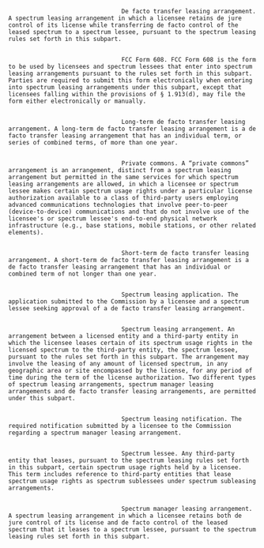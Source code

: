 
                                    De facto transfer leasing arrangement. A spectrum leasing arrangement in which a licensee retains de jure control of its license while transferring de facto control of the leased spectrum to a spectrum lessee, pursuant to the spectrum leasing rules set forth in this subpart.


                                    FCC Form 608. FCC Form 608 is the form to be used by licensees and spectrum lessees that enter into spectrum leasing arrangements pursuant to the rules set forth in this subpart. Parties are required to submit this form electronically when entering into spectrum leasing arrangements under this subpart, except that licensees falling within the provisions of § 1.913(d), may file the form either electronically or manually.


                                    Long-term de facto transfer leasing arrangement. A long-term de facto transfer leasing arrangement is a de facto transfer leasing arrangement that has an individual term, or series of combined terms, of more than one year.


                                    Private commons. A “private commons” arrangement is an arrangement, distinct from a spectrum leasing arrangement but permitted in the same services for which spectrum leasing arrangements are allowed, in which a licensee or spectrum lessee makes certain spectrum usage rights under a particular license authorization available to a class of third-party users employing advanced communications technologies that involve peer-to-peer (device-to-device) communications and that do not involve use of the licensee's or spectrum lessee's end-to-end physical network infrastructure (e.g., base stations, mobile stations, or other related elements).


                                    Short-term de facto transfer leasing arrangement. A short-term de facto transfer leasing arrangement is a de facto transfer leasing arrangement that has an individual or combined term of not longer than one year.


                                    Spectrum leasing application. The application submitted to the Commission by a licensee and a spectrum lessee seeking approval of a de facto transfer leasing arrangement.


                                    Spectrum leasing arrangement. An arrangement between a licensed entity and a third-party entity in which the licensee leases certain of its spectrum usage rights in the licensed spectrum to the third-party entity, the spectrum lessee, pursuant to the rules set forth in this subpart. The arrangement may involve the leasing of any amount of licensed spectrum, in any geographic area or site encompassed by the license, for any period of time during the term of the license authorization. Two different types of spectrum leasing arrangements, spectrum manager leasing arrangements and de facto transfer leasing arrangements, are permitted under this subpart.


                                    Spectrum leasing notification. The required notification submitted by a licensee to the Commission regarding a spectrum manager leasing arrangement.


                                    Spectrum lessee. Any third-party entity that leases, pursuant to the spectrum leasing rules set forth in this subpart, certain spectrum usage rights held by a licensee. This term includes reference to third-party entities that lease spectrum usage rights as spectrum sublessees under spectrum subleasing arrangements.


                                    Spectrum manager leasing arrangement. A spectrum leasing arrangement in which a licensee retains both de jure control of its license and de facto control of the leased spectrum that it leases to a spectrum lessee, pursuant to the spectrum leasing rules set forth in this subpart.

